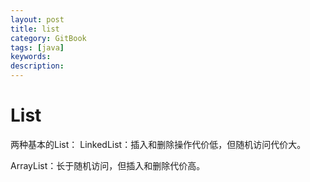 ```yaml
---
layout: post
title: list
category: GitBook
tags: [java]
keywords:
description:
---
```

# List
两种基本的List：
LinkedList：插入和删除操作代价低，但随机访问代价大。

ArrayList：长于随机访问，但插入和删除代价高。
